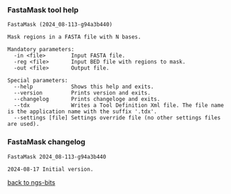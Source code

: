 ### FastaMask tool help
	FastaMask (2024_08-113-g94a3b440)
	
	Mask regions in a FASTA file with N bases.
	
	Mandatory parameters:
	  -in <file>        Input FASTA file.
	  -reg <file>       Input BED file with regions to mask.
	  -out <file>       Output file.
	
	Special parameters:
	  --help            Shows this help and exits.
	  --version         Prints version and exits.
	  --changelog       Prints changeloge and exits.
	  --tdx             Writes a Tool Definition Xml file. The file name is the application name with the suffix '.tdx'.
	  --settings [file] Settings override file (no other settings files are used).
	
### FastaMask changelog
	FastaMask 2024_08-113-g94a3b440
	
	2024-08-17 Initial version.
[back to ngs-bits](https://github.com/imgag/ngs-bits)